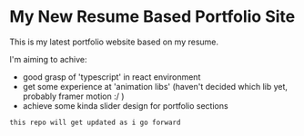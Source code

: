 # My New Resume Based Portfolio Site

This is my latest portfolio website based on my resume.

I'm aiming to achive:

- good grasp of 'typescript' in react environment
- get some experience at 'animation libs' (haven't decided which lib yet, probably framer motion :/ )
- achieve some kinda slider design for portfolio sections

`this repo will get updated as i go forward`
